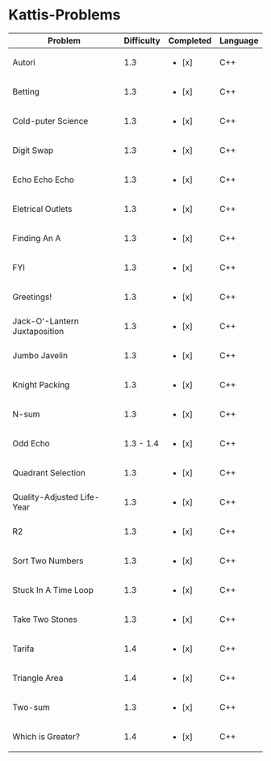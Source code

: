 # Kattis-Problems

| Problem | Difficulty | Completed | Language |
| ----------- | ----------- | ----------- | ----------- |
| Autori | 1.3 | <ul><li>[x] </li></ul> | C++ |
| Betting | 1.3 | <ul><li>[x] </li></ul> | C++ |
| Cold-puter Science | 1.3 | <ul><li>[x] </li></ul> | C++ |
| Digit Swap | 1.3 | <ul><li>[x] </li></ul> | C++ |
| Echo Echo Echo | 1.3 | <ul><li>[x] </li></ul> | C++ |
| Eletrical Outlets | 1.3 | <ul><li>[x] </li></ul> | C++ |
| Finding An A | 1.3 | <ul><li>[x] </li></ul> | C++ |
| FYI | 1.3 | <ul><li>[x] </li></ul> | C++ |
| Greetings! | 1.3 | <ul><li>[x] </li></ul> | C++ |
| Jack-O'-Lantern Juxtaposition | 1.3 | <ul><li>[x] </li></ul> | C++ |
| Jumbo Javelin | 1.3 | <ul><li>[x] </li></ul> | C++ |
| Knight Packing | 1.3 | <ul><li>[x] </li></ul> | C++ |
| N-sum | 1.3 | <ul><li>[x] </li></ul> | C++ |
| Odd Echo | 1.3 - 1.4 | <ul><li>[x] </li></ul> | C++ |
| Quadrant Selection | 1.3 | <ul><li>[x] </li></ul> | C++ |
| Quality-Adjusted Life-Year | 1.3 | <ul><li>[x] </li></ul> | C++ |
| R2 | 1.3 | <ul><li>[x] </li></ul> | C++ |
| Sort Two Numbers | 1.3 | <ul><li>[x] </li></ul> | C++ |
| Stuck In A Time Loop | 1.3 | <ul><li>[x] </li></ul> | C++ |
| Take Two Stones | 1.3 | <ul><li>[x] </li></ul> | C++ |
| Tarifa | 1.4 | <ul><li>[x] </li></ul> | C++ |
| Triangle Area | 1.4 | <ul><li>[x] </li></ul> | C++ |
| Two-sum | 1.3 | <ul><li>[x] </li></ul> | C++ |
| Which is Greater? | 1.4 | <ul><li>[x] </li></ul> | C++ |

